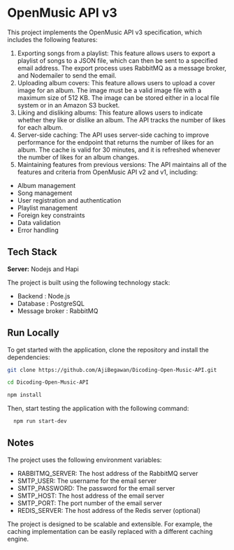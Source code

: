 
# OpenMusic API v3

This project implements the OpenMusic API v3 specification, which includes the following features:

1.  Exporting songs from a playlist: This feature allows users to export a playlist of songs to a JSON file, which can then be sent to a specified email address. The export process uses RabbitMQ as a message broker, and Nodemailer to send the email.
2.  Uploading album covers: This feature allows users to upload a cover image for an album. The image must be a valid image file with a maximum size of 512 KB. The image can be stored either in a local file system or in an Amazon S3 bucket.
3.  Liking and disliking albums: This feature allows users to indicate whether they like or dislike an album. The API tracks the number of likes for each album.
4.  Server-side caching: The API uses server-side caching to improve performance for the endpoint that returns the number of likes for an album. The cache is valid for 30 minutes, and it is refreshed whenever the number of likes for an album changes.
5.  Maintaining features from previous versions: The API maintains all of the features and criteria from OpenMusic API v2 and v1, including:
- Album management
- Song management
- User registration and authentication
- Playlist management
- Foreign key constraints
- Data validation
- Error handling
## Tech Stack

**Server:** Nodejs and Hapi

The project is built using the following technology stack:

- Backend : Node.js
- Database : PostgreSQL
- Message broker : RabbitMQ
## Run Locally

To get started with the application, clone the repository and install the dependencies:

```bash
git clone https://github.com/AjiBegawan/Dicoding-Open-Music-API.git

cd Dicoding-Open-Music-API

npm install 
```

Then, start testing the application with the following command:
```bash
  npm run start-dev
```


 ## Notes

The project uses the following environment variables:

- RABBITMQ_SERVER: The host address of the RabbitMQ server
- SMTP_USER: The username for the email server
- SMTP_PASSWORD: The password for the email server
- SMTP_HOST: The host address of the email server
- SMTP_PORT: The port number of the email server
- REDIS_SERVER: The host address of the Redis server (optional)

The project is designed to be scalable and extensible. For example, the caching implementation can be easily replaced with a different caching engine.
